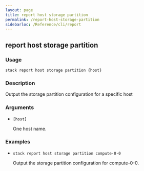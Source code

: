 ```yaml
---
layout: page
title: report host storage partition
permalink: /report-host-storage-partition
sidebarloc: /Reference/cli/report
---
```


## report host storage partition

### Usage

`stack report host storage partition {host}`

### Description

Output the storage partition configuration for a specific host

### Arguments

* `[host]`

   One host name.


### Examples

* `stack report host storage partition compute-0-0`

   Output the storage partition configuration for compute-0-0.



